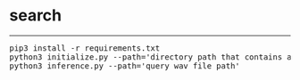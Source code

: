 <h1>search</h1>
<hr>

<pre>
pip3 install -r requirements.txt
python3 initialize.py --path='directory path that contains all the wav files'
python3 inference.py --path='query wav file path'
</pre>